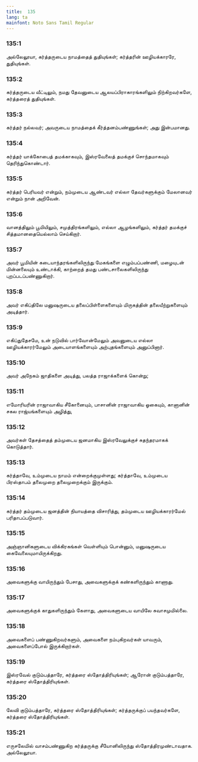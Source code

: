 ```yaml
---
title:  135
lang: ta
mainfont: Noto Sans Tamil Regular
---
```


###  135:1

அல்லேலூயா, கர்த்தருடைய நாமத்தைத் துதியுங்கள்; கர்த்தரின் ஊழியக்காரரே, துதியுங்கள்.

###  135:2

கர்த்தருடைய வீட்டிலும், நமது தேவனுடைய ஆலயப்பிராகாரங்களிலும் நிற்கிறவர்களே, கர்த்தரைத் துதியுங்கள்.

###  135:3

கர்த்தர் நல்லவர்; அவருடைய நாமத்தைக் கீர்த்தனம்பண்ணுங்கள்; அது இன்பமானது.

###  135:4

கர்த்தர் யாக்கோபைத் தமக்காகவும், இஸ்ரவேலைத் தமக்குச் சொந்தமாகவும் தெரிந்துகொண்டார்.

###  135:5

கர்த்தர் பெரியவர் என்றும், நம்முடைய ஆண்டவர் எல்லா தேவர்களுக்கும் மேலானவர் என்றும் நான் அறிவேன்.

###  135:6

வானத்திலும் பூமியிலும், சமுத்திரங்களிலும், எல்லா ஆழங்களிலும், கர்த்தர் தமக்குச் சித்தமானதையெல்லாம் செய்கிறார்.

###  135:7

அவர் பூமியின் கடையாந்தரங்களிலிருந்து மேகங்களை எழும்பப்பண்ணி, மழையுடன் மின்னலையும் உண்டாக்கி, காற்றைத் தமது பண்டசாலைகளிலிருந்து புறப்படப்பண்ணுகிறார்.

###  135:8

அவர் எகிப்திலே மனுஷருடைய தலைப்பிள்ளைகளையும் மிருகத்தின் தலையீற்றுகளையும் அடித்தார்.

###  135:9

எகிப்துதேசமே, உன் நடுவில் பார்வோன்மேலும் அவனுடைய எல்லா ஊழியக்காரர்மேலும் அடையாளங்களையும் அற்புதங்களையும் அனுப்பினார்.

###  135:10

அவர் அநேகம் ஜாதிகளை அடித்து, பலத்த ராஜாக்களைக் கொன்று;

###  135:11

எமோரியரின் ராஜாவாகிய சீகோனையும், பாசானின் ராஜாவாகிய ஓகையும், கானானின் சகல ராஜ்யங்களையும் அழித்து,

###  135:12

அவர்கள் தேசத்தைத் தம்முடைய ஜனமாகிய இஸ்ரவேலுக்குச் சுதந்தரமாகக் கொடுத்தார்.

###  135:13

கர்த்தாவே, உம்முடைய நாமம் என்றைக்குமுள்ளது; கர்த்தாவே, உம்முடைய பிரஸ்தாபம் தலைமுறை தலைமுறைக்கும் இருக்கும்.

###  135:14

கர்த்தர் தம்முடைய ஜனத்தின் நியாயத்தை விசாரித்து, தம்முடைய ஊழியக்காரர்மேல் பரிதாபப்படுவார்.

###  135:15

அஞ்ஞானிகளுடைய விக்கிரகங்கள் வெள்ளியும் பொன்னும், மனுஷருடைய கைவேலையுமாயிருக்கிறது.

###  135:16

அவைகளுக்கு வாயிருந்தும் பேசாது, அவைகளுக்குக் கண்களிருந்தும் காணாது.

###  135:17

அவைகளுக்குக் காதுகளிருந்தும் கேளாது, அவைகளுடைய வாயிலே சுவாசமுமில்லை.

###  135:18

அவைகளைப் பண்ணுகிறவர்களும், அவைகளை நம்புகிறவர்கள் யாவரும், அவைகளைப்போல் இருக்கிறார்கள்.

###  135:19

இஸ்ரவேல் குடும்பத்தாரே, கர்த்தரை ஸ்தோத்திரியுங்கள்; ஆரோன் குடும்பத்தாரே, கர்த்தரை ஸ்தோத்திரியுங்கள்.

###  135:20

லேவி குடும்பத்தாரே, கர்த்தரை ஸ்தோத்திரியுங்கள்; கர்த்தருக்குப் பயந்தவர்களே, கர்த்தரை ஸ்தோத்திரியுங்கள்.

###  135:21

எருசலேமில் வாசம்பண்ணுகிற கர்த்தருக்கு சீயோனிலிருந்து ஸ்தோத்திரமுண்டாவதாக. அல்லேலூயா.

